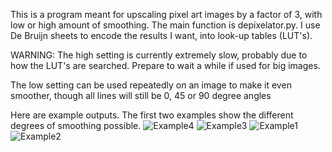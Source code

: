 This is a program meant for upscaling pixel art images by a factor of 3,
with low or high amount of smoothing. The main function is depixelator.py.
I use De Bruijn sheets to encode the results I want, into look-up tables (LUT's).

WARNING: The high setting is currently extremely slow, probably due to how 
the LUT's are searched. Prepare to wait a while if used for big images.

The low setting can be used repeatedly on an image to make it even smoother,
though all lines will still be 0, 45 or 90 degree angles

Here are example outputs. The first two examples show the different degrees of smoothing possible.
![Example4](https://github.com/JoelEnwald/Depixelator/assets/6623412/6527181c-7e74-4835-83a8-07244abaf254)
![Example3](https://github.com/JoelEnwald/Depixelator/assets/6623412/bc7b3947-762a-473d-bf90-cc4115a6652f)
![Example1](https://github.com/JoelEnwald/Depixelator/assets/6623412/9a6e9924-159b-4f86-9e3f-8b0423b4d1ad)
![Example2](https://github.com/JoelEnwald/Depixelator/assets/6623412/4e664d29-9168-4ca8-a1a4-c5717b37b4f0)
